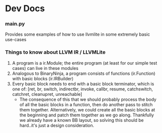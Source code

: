 # Dev Docs

### main.py

Provides some examples of how to use llvmlite in some extremely basic use-cases

### Things to know about LLVM IR / LLVMLite

1. A program is a ir.Module; the entire program (at least for our simple test cases) can live in these modules
2. Analogous to BinaryNinja, a program consists of functions (ir.Function) with basic blocks (ir.IRBuilder)
3. Every basic block needs to end with a basic block terminator, which is one of: [ret, br, switch, indirectbr, invoke, callbr, resume, catchswitch, catchret, cleanupret, unreachable]
   - The consequence of this that we should probably process the body of all the basic blocks in a function, then do another pass to stitch them together.  Alternatively, we could create all the basic blocks at the beginning and patch them together as we go along.  Thankfully we already have a known BB layout, so solving this should be hard..it's just a design consideration.